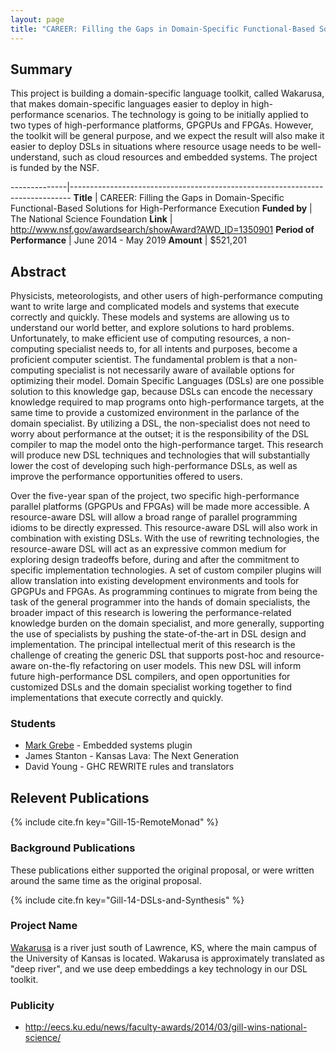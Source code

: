 ```yaml
---
layout: page
title: "CAREER: Filling the Gaps in Domain-Specific Functional-Based Solutions for High-Performance Execution"
---
```


## Summary

This project is building a domain-specific language toolkit, called Wakarusa, that
makes domain-specific languages easier to deploy in high-performance scenarios.
The technology is going to be initially applied to two types of high-performance
platforms, GPGPUs and FPGAs.
However, the toolkit will be general purpose, and we expect the result will also
make it easier to deploy DSLs in situations where resource usage needs to be well-understand,
such as cloud resources and embedded systems.
The project is funded by the NSF.

--------------|------------------------------------------------------------------------------
**Title**     | CAREER: Filling the Gaps in Domain-Specific Functional-Based Solutions for High-Performance Execution
**Funded&nbsp;by**       | The National Science Foundation
**Link**                 | <http://www.nsf.gov/awardsearch/showAward?AWD_ID=1350901>
**Period of Performance** | June 2014 - May 2019
**Amount**               | $521,201

## Abstract

Physicists, meteorologists, and other users of high-performance
computing want to write large and complicated models and systems that
execute correctly and quickly. These models and systems are allowing
us to understand our world better, and explore solutions to hard
problems. Unfortunately, to make efficient use of computing resources,
a non-computing specialist needs to, for all intents and purposes,
become a proficient computer scientist. The fundamental problem is
that a non-computing specialist is not necessarily aware of available
options for optimizing their model. Domain Specific Languages (DSLs)
are one possible solution to this knowledge gap, because DSLs can
encode the necessary knowledge required to map programs onto
high-performance targets, at the same time to provide a customized
environment in the parlance of the domain specialist. By utilizing a
DSL, the non-specialist does not need to worry about performance at
the outset; it is the responsibility of the DSL compiler to map the
model onto the high-performance target. This research will produce new
DSL techniques and technologies that will substantially lower the cost
of developing such high-performance DSLs, as well as improve the
performance opportunities offered to users.

Over the five-year span of the project, two specific high-performance
parallel platforms (GPGPUs and FPGAs) will be made more accessible. A
resource-aware DSL will allow a broad range of parallel programming
idioms to be directly expressed. This resource-aware DSL will also
work in combination with existing DSLs. With the use of rewriting
technologies, the resource-aware DSL will act as an expressive common
medium for exploring design tradeoffs before, during and after the
commitment to specific implementation technologies. A set of custom
compiler plugins will allow translation into existing development
environments and tools for GPGPUs and FPGAs. As programming continues
to migrate from being the task of the general programmer into the
hands of domain specialists, the broader impact of this research is
lowering the performance-related knowledge burden on the domain
specialist, and more generally, supporting the use of specialists by
pushing the state-of-the-art in DSL design and implementation. The
principal intellectual merit of this research is the challenge of
creating the generic DSL that supports post-hoc and resource-aware
on-the-fly refactoring on user models. This new DSL will inform future
high-performance DSL compilers, and open opportunities for customized
DSLs and the domain specialist working together to find
implementations that execute correctly and quickly.

### Students

 * [Mark Grebe](/people/markgrebe) - Embedded systems plugin
 * James Stanton - Kansas Lava: The Next Generation
 * David Young  - GHC REWRITE rules and translators

## Relevent Publications

{% include cite.fn key="Gill-15-RemoteMonad" %}

### Background Publications

These publications either supported the original proposal, or were written around the same time
as the original proposal.

{% include cite.fn key="Gill-14-DSLs-and-Synthesis" %}

### Project Name

[Wakarusa](http://en.wikipedia.org/wiki/Wakarusa_River) is a river just south of Lawrence, KS,
where the main campus of the University of Kansas is located. Wakarusa is approximately
translated as "deep river", and we use deep embeddings a key technology in our
DSL toolkit. 

### Publicity

 * <http://eecs.ku.edu/news/faculty-awards/2014/03/gill-wins-national-science/>



